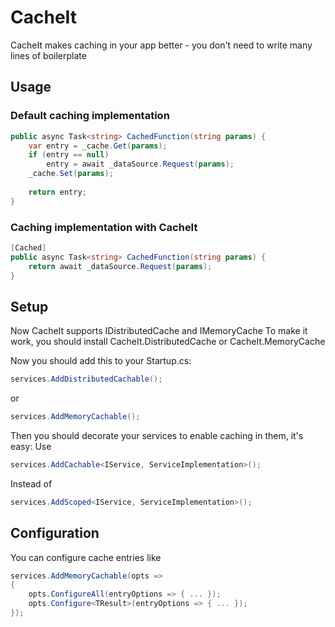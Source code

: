 # CacheIt
CacheIt makes caching in your app better - you don't need to write many lines of boilerplate

## Usage
### Default caching implementation
```c#
public async Task<string> CachedFunction(string params) {
    var entry = _cache.Get(params);
    if (entry == null)
        entry = await _dataSource.Request(params);
    _cache.Set(params);
    
    return entry;
}
```
### Caching implementation with CacheIt
```c#
[Cached]
public async Task<string> CachedFunction(string params) {
    return await _dataSource.Request(params);
}
```
## Setup
Now CacheIt supports IDistributedCache and IMemoryCache
To make it work, you should install CacheIt.DistributedCache or CacheIt.MemoryCache

Now you should add this to your Startup.cs:
```c#
services.AddDistributedCachable();
```
or
```c#
services.AddMemoryCachable();
```

Then you should decorate your services to enable caching in them, it's easy:
Use
```c#
services.AddCachable<IService, ServiceImplementation>();
```
Instead of
```c#
services.AddScoped<IService, ServiceImplementation>();
```
## Configuration
You can configure cache entries like
```c#
services.AddMemoryCachable(opts => 
{
    opts.ConfigureAll(entryOptions => { ... });
    opts.Configure<TResult>(entryOptions => { ... });
});
```
